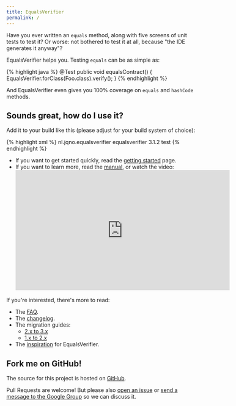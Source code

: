 ```yaml
---
title: EqualsVerifier
permalink: /
---
```

Have you ever written an `equals` method, along with five screens of unit tests to test it? Or worse: not bothered to test it at all, because "the IDE generates it anyway"?

EqualsVerifier helps you. Testing `equals` can be as simple as:

{% highlight java %}
@Test
public void equalsContract() {
    EqualsVerifier.forClass(Foo.class).verify();
}
{% endhighlight %}

And EqualsVerifier even gives you 100% coverage on `equals` and `hashCode` methods.


Sounds great, how do I use it?
---
Add it to your build like this (please adjust for your build system of choice):

{% highlight xml %}
<dependency>
    <groupId>nl.jqno.equalsverifier</groupId>
    <artifactId>equalsverifier</artifactId>
    <version>3.1.2</version>
    <scope>test</scope>
</dependency>
{% endhighlight %}

* If you want to get started quickly, read the [getting started](/equalsverifier/manual/getting-started) page.
* If you want to learn more, read the [manual](/equalsverifier/manual), or watch the video:
  <iframe width="560" height="315" src="https://www.youtube-nocookie.com/embed/pNJ_O10XaoM?rel=0" frameborder="0" allowfullscreen></iframe>

If you're interested, there's more to read:

* The [FAQ](/equalsverifier/faq).
* The [changelog](https://github.com/jqno/equalsverifier/blob/master/CHANGELOG.md).
* The migration guides:
    * [2.x to 3.x](/equalsverifier/migration2to3)
    * [1.x to 2.x](/equalsverifier/migration1to2)
* The [inspiration](/equalsverifier/inspiration) for EqualsVerifier.


Fork me on GitHub!
---
The source for this project is hosted on [GitHub](https://github.com/jqno/equalsverifier).

Pull Requests are welcome! But please also [open an issue](https://github.com/jqno/equalsverifier/issues) or [send a message to the Google Group](https://groups.google.com/forum/?fromgroups#!forum/equalsverifier) so we can discuss it.

